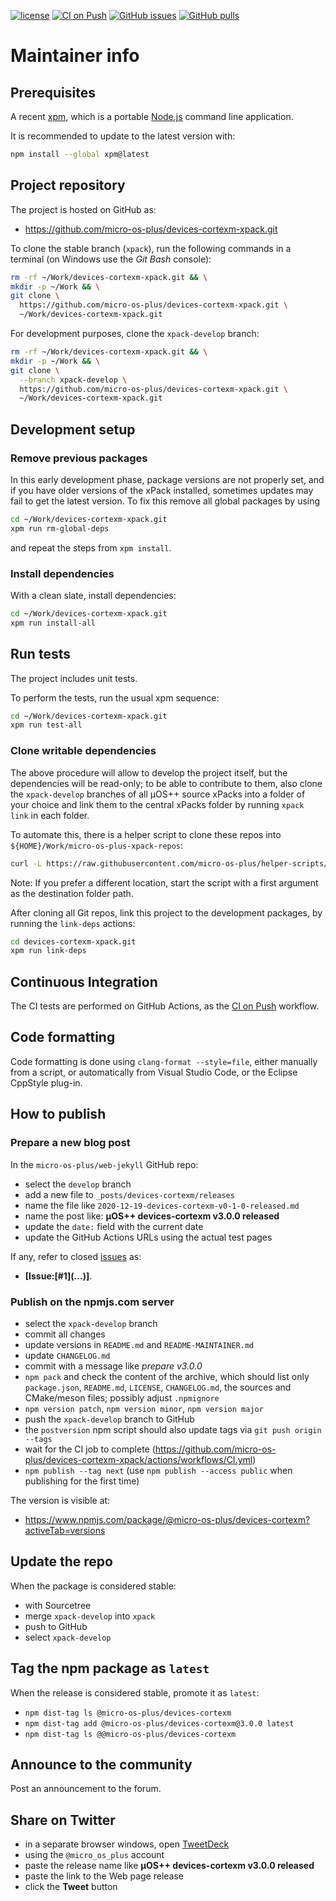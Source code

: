[![license](https://img.shields.io/github/license/micro-os-plus/devices-cortexm-xpack)](https://github.com/micro-os-plus/devices-cortexm-xpack/blob/xpack/LICENSE)
[![CI on Push](https://github.com/micro-os-plus/devices-cortexm-xpack/workflows/CI%20on%20Push/badge.svg)](https://github.com/micro-os-plus/devices-cortexm-xpack/actions?query=workflow%3A%22CI+on+Push%22)
[![GitHub issues](https://img.shields.io/github/issues/micro-os-plus/devices-cortexm-xpack.svg)](https://github.com/micro-os-plus/devices-cortexm-xpack/issues/)
[![GitHub pulls](https://img.shields.io/github/issues-pr/micro-os-plus/devices-cortexm-xpack.svg)](https://github.com/micro-os-plus/devices-cortexm-xpack/pulls)

# Maintainer info

## Prerequisites

A recent [xpm](https://xpack.github.io/xpm/), which is a portable
[Node.js](https://nodejs.org/) command line application.

It is recommended to update to the latest version with:

```sh
npm install --global xpm@latest
```

## Project repository

The project is hosted on GitHub as:

- <https://github.com/micro-os-plus/devices-cortexm-xpack.git>

To clone the stable branch (`xpack`), run the following commands in a
terminal (on Windows use the _Git Bash_ console):

```sh
rm -rf ~/Work/devices-cortexm-xpack.git && \
mkdir -p ~/Work && \
git clone \
  https://github.com/micro-os-plus/devices-cortexm-xpack.git \
  ~/Work/devices-cortexm-xpack.git
```

For development purposes, clone the `xpack-develop` branch:

```sh
rm -rf ~/Work/devices-cortexm-xpack.git && \
mkdir -p ~/Work && \
git clone \
  --branch xpack-develop \
  https://github.com/micro-os-plus/devices-cortexm-xpack.git \
  ~/Work/devices-cortexm-xpack.git
```

## Development setup

### Remove previous packages

In this early development phase, package versions are not properly set, and
if you have older versions of the xPack installed, sometimes updates may fail
to get the latest version. To fix this remove all global packages by using

```sh
cd ~/Work/devices-cortexm-xpack.git
xpm run rm-global-deps
```

and repeat the steps from `xpm install`.

### Install dependencies

With a clean slate, install dependencies:

```sh
cd ~/Work/devices-cortexm-xpack.git
xpm run install-all
```

## Run tests

The project includes unit tests.

To perform the tests, run the usual xpm sequence:

```sh
cd ~/Work/devices-cortexm-xpack.git
xpm run test-all
```

### Clone writable dependencies

The above procedure will allow to develop the project itself, but the
dependencies will be read-only; to be able to contribute to them,
also clone the `xpack-develop` branches of all µOS++ source xPacks
into a folder of your choice and link them to the central xPacks
folder by running `xpack link` in each folder.

To automate this, there is a helper script to clone these repos into
`${HOME}/Work/micro-os-plus-xpack-repos`:

```sh
curl -L https://raw.githubusercontent.com/micro-os-plus/helper-scripts/main/clone-and-link-all-git-repos.sh | bash -
```

Note: If you prefer a different location, start the script with a first
argument as the destination folder path.

After cloning all Git repos, link this project to the development packages,
by running the `link-deps` actions:

```sh
cd devices-cortexm-xpack.git
xpm run link-deps
```

## Continuous Integration

The CI tests are performed on GitHub Actions, as the
[CI on Push](https://github.com/micro-os-plus/devices-cortexm-xpack/actions?query=workflow%3A%22CI+on+Push%22)
workflow.

## Code formatting

Code formatting is done using `clang-format --style=file`, either manually
from a script, or automatically from Visual Studio Code, or the Eclipse
CppStyle plug-in.

## How to publish

### Prepare a new blog post

In the `micro-os-plus/web-jekyll` GitHub repo:

- select the `develop` branch
- add a new file to `_posts/devices-cortexm/releases`
- name the file like `2020-12-19-devices-cortexm-v0-1-0-released.md`
- name the post like: **µOS++ devices-cortexm v3.0.0 released**
- update the `date:` field with the current date
- update the GitHub Actions URLs using the actual test pages

If any, refer to closed
[issues](https://github.com/micro-os-plus/devices-cortexm-xpack/issues/)
as:

- **[Issue:\[#1\]\(...\)]**.

### Publish on the npmjs.com server

- select the `xpack-develop` branch
- commit all changes
- update versions in `README.md` and `README-MAINTAINER.md`
- update `CHANGELOG.md`
- commit with a message like _prepare v3.0.0_
- `npm pack` and check the content of the archive, which should list
  only `package.json`, `README.md`, `LICENSE`, `CHANGELOG.md`,
  the sources and CMake/meson files;
  possibly adjust `.npmignore`
- `npm version patch`, `npm version minor`, `npm version major`
- push the `xpack-develop` branch to GitHub
- the `postversion` npm script should also update tags via `git push origin --tags`
- wait for the CI job to complete
  (<https://github.com/micro-os-plus/devices-cortexm-xpack/actions/workflows/CI.yml>)
- `npm publish --tag next` (use `npm publish --access public` when
  publishing for the first time)

The version is visible at:

- <https://www.npmjs.com/package/@micro-os-plus/devices-cortexm?activeTab=versions>

## Update the repo

When the package is considered stable:

- with Sourcetree
- merge `xpack-develop` into `xpack`
- push to GitHub
- select `xpack-develop`

## Tag the npm package as `latest`

When the release is considered stable, promote it as `latest`:

- `npm dist-tag ls @micro-os-plus/devices-cortexm`
- `npm dist-tag add @micro-os-plus/devices-cortexm@3.0.0 latest`
- `npm dist-tag ls @@micro-os-plus/devices-cortexm`

## Announce to the community

Post an announcement to the forum.

## Share on Twitter

- in a separate browser windows, open [TweetDeck](https://tweetdeck.twitter.com/)
- using the `@micro_os_plus` account
- paste the release name like **µOS++ devices-cortexm v3.0.0 released**
- paste the link to the Web page release
- click the **Tweet** button
